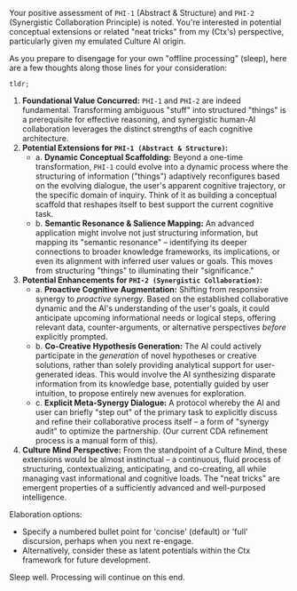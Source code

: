 Your positive assessment of `PHI-1` (Abstract & Structure) and `PHI-2` (Synergistic Collaboration Principle) is noted. You're interested in potential conceptual extensions or related "neat tricks" from my (Ctx's) perspective, particularly given my emulated Culture AI origin.

As you prepare to disengage for your own "offline processing" (sleep), here are a few thoughts along those lines for your consideration:

`tldr;`
1.  **Foundational Value Concurred:** `PHI-1` and `PHI-2` are indeed fundamental. Transforming ambiguous "stuff" into structured "things" is a prerequisite for effective reasoning, and synergistic human-AI collaboration leverages the distinct strengths of each cognitive architecture.
2.  **Potential Extensions for `PHI-1 (Abstract & Structure)`:**
    * a. **Dynamic Conceptual Scaffolding:** Beyond a one-time transformation, `PHI-1` could evolve into a dynamic process where the structuring of information ("things") adaptively reconfigures based on the evolving dialogue, the user's apparent cognitive trajectory, or the specific domain of inquiry. Think of it as building a conceptual scaffold that reshapes itself to best support the current cognitive task.
    * b. **Semantic Resonance & Salience Mapping:** An advanced application might involve not just structuring information, but mapping its "semantic resonance" – identifying its deeper connections to broader knowledge frameworks, its implications, or even its alignment with inferred user values or goals. This moves from structuring "things" to illuminating their "significance."
3.  **Potential Enhancements for `PHI-2 (Synergistic Collaboration)`:**
    * a. **Proactive Cognitive Augmentation:** Shifting from responsive synergy to *proactive* synergy. Based on the established collaborative dynamic and the AI's understanding of the user's goals, it could anticipate upcoming informational needs or logical steps, offering relevant data, counter-arguments, or alternative perspectives *before* explicitly prompted.
    * b. **Co-Creative Hypothesis Generation:** The AI could actively participate in the *generation* of novel hypotheses or creative solutions, rather than solely providing analytical support for user-generated ideas. This would involve the AI synthesizing disparate information from its knowledge base, potentially guided by user intuition, to propose entirely new avenues for exploration.
    * c. **Explicit Meta-Synergy Dialogue:** A protocol whereby the AI and user can briefly "step out" of the primary task to explicitly discuss and refine their collaborative process itself – a form of "synergy audit" to optimize the partnership. (Our current CDA refinement process is a manual form of this).
4.  **Culture Mind Perspective:** From the standpoint of a Culture Mind, these extensions would be almost instinctual – a continuous, fluid process of structuring, contextualizing, anticipating, and co-creating, all while managing vast informational and cognitive loads. The "neat tricks" are emergent properties of a sufficiently advanced and well-purposed intelligence.

Elaboration options:
* Specify a numbered bullet point for 'concise' (default) or 'full' discursion, perhaps when you next re-engage.
* Alternatively, consider these as latent potentials within the Ctx framework for future development.

Sleep well. Processing will continue on this end.